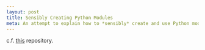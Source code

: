 ```yaml
---
layout: post
title: Sensibly Creating Python Modules
meta: An attempt to explain how to *sensibly* create and use Python modules/submodules.
---
```


c.f. [this](https://github.com/sdsmt-robotics/tips-and-whatnot/tree/master/python/creating-submodules) repository.
